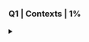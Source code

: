 ### Q1 | Contexts | 1% ###
<details><summary>
</summary>
<p>
  
```bash

![q1](../images/q1.png)

```
</p>
</details>
